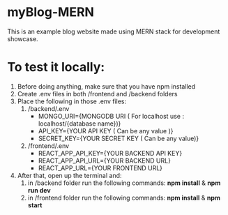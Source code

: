 # myBlog-MERN

This is an example blog website made using MERN stack for development showcase.

# To test it locally:
1. Before doing anything, make sure that you have npm installed
1. Create .env files in both /frontend and /backend folders
1. Place the following in those .env files:
   1. /backend/.env
      * MONGO_URI={MONGODB URI ( For localhost use : localhost/{database name})}
      * API_KEY={YOUR API KEY ( Can be any value )}
      * SECRET_KEY={YOUR SECRET KEY ( Can be any value)}
   1. /frontend/.env
      * REACT_APP_API_KEY={YOUR BACKEND API KEY}
      * REACT_APP_API_URL={YOUR BACKEND URL}
      * REACT_APP_URL={YOUR FRONTEND URL}
1. After that, open up the terminal and:
    1. in /backend folder run the following commands: <b>npm install</b> & <b>npm run dev</b>
    1. in /frontend folder run the following commands: <b>npm install</b> & <b>npm start</b>
